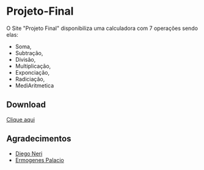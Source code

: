 # Projeto-Final
O Site "Projeto Final" disponibiliza uma calculadora com 7 operações sendo elas: 
- Soma,
- Subtração, 
- Divisão, 
- Multiplicação,
- Exponciação, 
- Radiciação, 
- MediAritmetica
 
 ##  Download

[Clique aqui]()


 ## Agradecimentos

- [Diego Neri](https://github.com/diegoneri)
- [Ermogenes Palacio](https://github.com/ermogenes)


